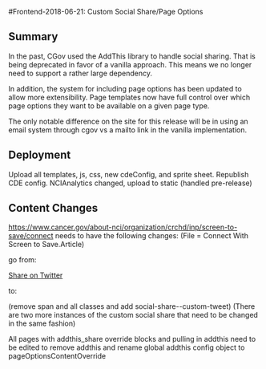 #Frontend-2018-06-21: Custom Social Share/Page Options

## Summary

In the past, CGov used the AddThis library to handle social sharing. That is being deprecated in favor of a vanilla approach. This means we no longer need to support a rather large dependency.

In addition, the system for including page options has been updated to allow more extensibility. Page templates now have full control over which page options they want to be available on a given page type.

The only notable difference on the site for this release will be in using an email system through cgov vs a mailto link in the vanilla implementation.

## Deployment
Upload all templates, js, css, new cdeConfig, and sprite sheet. Republish CDE config.
NCIAnalytics changed, upload to static (handled pre-release)

## Content Changes
https://www.cancer.gov/about-nci/organization/crchd/inp/screen-to-save/connect needs to have the following changes:
(File = Connect With Screen to Save.Article)

go from:

<a title="Tweet" class="addthis_button_twitter at300b tl-link" href="#" data-tl-code="ARN2016-1-TW" data-title="#ScreentoSave aims to increase #colorectalcancer screening rates in racially/ethnically diverse &amp; rural communities" data-url="http://go.usa.gov/x9yfF"> <span class="at300bs at15nc at15t_twitter"><span class="at_a11y">Share on Twitter</span></span> </a>

to:

<a class="social-share--custom-tweet" href="#" data-tl-code="ARN2016-1-TW" data-title="#ScreentoSave aims to increase #colorectalcancer screening rates in racially/ethnically diverse &amp; rural communities" data-url="http://go.usa.gov/x9yfF">  </a>

(remove span and all classes and add social-share--custom-tweet)
(There are two more instances of the custom social share that need to be changed in the same fashion)

All pages with addthis_share override blocks and pulling in addthis need to be edited to remove addthis and rename global addthis config object to pageOptionsContentOverride